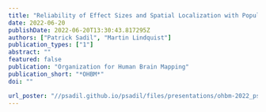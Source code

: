 ```yaml
---
title: "Reliability of Effect Sizes and Spatial Localization with Population-Level Sample Sizes"
date: 2022-06-20
publishDate: 2022-06-20T13:30:43.817295Z
authors: ["Patrick Sadil", "Martin Lindquist"]
publication_types: ["1"]
abstract: ""
featured: false
publication: "Organization for Human Brain Mapping"
publication_short: "*OHBM*"
doi: ""

url_poster: "//psadil.github.io/psadil/files/presentations/ohbm-2022_ps-ml_poster.pdf"
---
```


